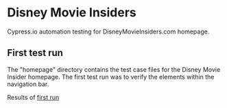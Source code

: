 # Disney Movie Insiders
Cypress.io automation testing for DisneyMovieInsiders.com homepage.

## First test run
The "homepage" directory contains the test case files for the Disney Movie Insider homepage.
The first test run was to verify the elements within the navigation bar.

Results of [first run](https://dashboard.cypress.io/projects/8frjna/runs/1/specs/e9ab5074-d50d-420b-b588-288d8f0c85fe/stdout?utm_source=Dashboard&utm_medium=Share+URL&utm_campaign=Output)
